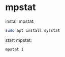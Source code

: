 # mpstat

install mpstat:
```bash
sudo apt install sysstat
```

start mpstat:
```bash
mpstat 1
```

